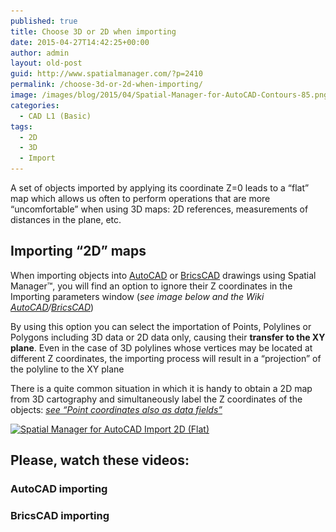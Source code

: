 ```yaml
---
published: true
title: Choose 3D or 2D when importing
date: 2015-04-27T14:42:25+00:00
author: admin
layout: old-post
guid: http://www.spatialmanager.com/?p=2410
permalink: /choose-3d-or-2d-when-importing/
image: /images/blog/2015/04/Spatial-Manager-for-AutoCAD-Contours-85.png
categories:
  - CAD L1 (Basic)
tags:
  - 2D
  - 3D
  - Import
---
```

A set of objects imported by applying its coordinate Z=0 leads to a &#8220;flat&#8221; map which allows us often to perform operations that are more &#8220;uncomfortable&#8221; when using 3D maps: 2D references, measurements of distances in the plane, etc.

<!--more-->

## Importing &#8220;2D&#8221; maps

When importing objects into <a title="Spatial Manager™ for AutoCAD product page" href="http://www.spatialmanager.com/spm-forautocad/" target="_blank" rel="nofollow">AutoCAD</a> or <a title="Spatial Manager™ for BricsCAD product page" href="http://www.spatialmanager.com/spm-forbricscad/" target="_blank" rel="nofollow">BricsCAD</a> drawings using Spatial Manager™, you will find an option to ignore their Z coordinates in the Importing parameters window (_see image below and the Wiki <a title="How can I Import spatial Features as AutoCAD Objects?" href="http://wiki.spatialmanager.com/index.php/Spatial_Manager%E2%84%A2_for_AutoCAD_-_FAQs:_Import" target="_blank" rel="nofollow">AutoCAD</a>/<a title="How can I Import spatial Features as BricsCAD Entities?" href="http://wiki.spatialmanager.com/index.php/Spatial_Manager%E2%84%A2_for_BricsCAD_-_FAQs:_Import" target="_blank" rel="nofollow">BricsCAD</a>_)

By using this option you can select the importation of Points, Polylines or Polygons including 3D data or 2D data only, causing their **transfer to the XY plane**. Even in the case of 3D polylines whose vertices may be located at different Z coordinates, the importing process will result in a &#8220;projection&#8221; of the polyline to the XY plane

There is a quite common situation in which it is handy to obtain a 2D map from 3D cartography and simultaneously label the Z coordinates of the objects: <a title="Post: Point coordinates also as data fields" href="http://www.spatialmanager.com/?p=2397" target="_blank" rel="nofollow"><em>see &#8220;Point coordinates also as data fields&#8221;</em></a>

<p>
  <a href="/images/blog/2015/04/Spatial-Manager-for-AutoCAD-Import-2D-Flat.png" target="_blank" rel="nofollow"><img src="/images/blog/2015/04/Spatial-Manager-for-AutoCAD-Import-2D-Flat.png" alt="Spatial Manager for AutoCAD Import 2D (Flat)" width="567" height="575" srcset="/images/blog/2015/04/Spatial-Manager-for-AutoCAD-Import-2D-Flat.png 567w, /images/blog/2015/04/Spatial-Manager-for-AutoCAD-Import-2D-Flat-295x300.png 295w" sizes="(max-width: 567px) 100vw, 567px" /></a>
</p>

## Please, watch these videos:

### AutoCAD importing



### BricsCAD importing